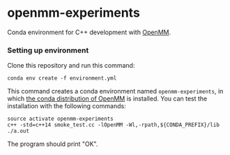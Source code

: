 # openmm-experiments

Conda environment for C++ development with [OpenMM][openmm].

### Setting up environment

Clone this repository and run this command:

    conda env create -f environment.yml

This command creates a conda environment named `openmm-experiments`, in which
[the conda distribution of OpenMM][conda-openmm] is installed. You can test
the installation with the following commands:

    source activate openmm-experiments
    c++ -std=c++14 smoke_test.cc -lOpenMM -Wl,-rpath,${CONDA_PREFIX}/lib
    ./a.out

The program should print "OK".

[openmm]: http://openmm.org/
[conda-openmm]: https://anaconda.org/omnia/openmm
